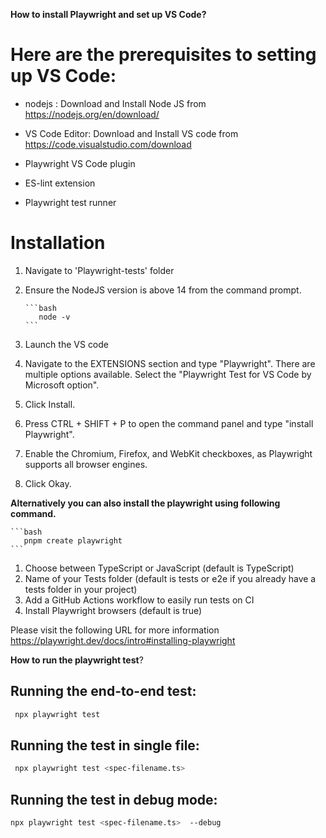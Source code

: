 **How to install Playwright and set up VS Code?**

# Here are the prerequisites to setting up VS Code:

* nodejs : Download and Install Node JS from
https://nodejs.org/en/download/

* VS Code Editor: Download and Install VS code from 
https://code.visualstudio.com/download
* Playwright VS Code plugin
* ES-lint extension
* Playwright test runner


# Installation

1.  Navigate to 'Playwright-tests' folder
1.  Ensure the NodeJS version is above 14 from the command prompt.

        ```bash 
           node -v
        ```
1.  Launch the VS code
1.  Navigate to the EXTENSIONS section and type "Playwright". There are multiple options available. Select the "Playwright Test for VS Code by Microsoft option".
1.  Click Install.
1.  Press CTRL + SHIFT + P to open the command panel and type "install Playwright".
1.  Enable the Chromium, Firefox, and WebKit checkboxes, as Playwright supports all browser engines.
1.  Click Okay.


**Alternatively you can also install the playwright using following command.**

    ```bash
       pnpm create playwright
    ```

1.  Choose between TypeScript or JavaScript (default is TypeScript)
1.  Name of your Tests folder (default is tests or e2e if you already have a tests folder in your project)
1.  Add a GitHub Actions workflow to easily run tests on CI
1.  Install Playwright browsers (default is true)

Please visit the following URL for more information
https://playwright.dev/docs/intro#installing-playwright

**How to run the playwright test**?

## Running the end-to-end test: 

 ```bash
  npx playwright test
 ```

## Running the test in single file:

 ```bash
  npx playwright test <spec-filename.ts>
 ```

## Running the test in debug mode:

  ```bash
  npx playwright test <spec-filename.ts>  --debug
  ```
